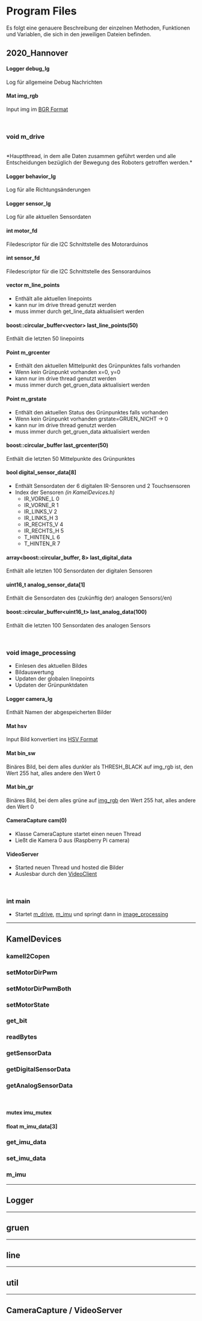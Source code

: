 # Program Files

Es folgt eine genauere Beschreibung der einzelnen Methoden, Funktionen und Variablen, die sich in den jeweiligen Dateien befinden.

## 2020_Hannover

#### Logger debug_lg
Log für allgemeine Debug Nachrichten

#### Mat img_rgb
Input img im [BGR Format](https://stackoverflow.com/questions/367449/what-exactly-is-bgr-color-space)

</br>

### void m_drive
</br>
*Hauptthread, in dem alle Daten zusammen geführt werden und alle Entscheidungen bezüglich der
Bewegung des Roboters getroffen werden.*

#### Logger behavior_lg
Log für alle Richtungsänderungen

#### Logger sensor_lg
Log für alle aktuellen Sensordaten

#### int motor_fd
Filedescriptor für die I2C Schnittstelle des Motorarduinos

#### int sensor_fd
Filedescriptor für die I2C Schnittstelle des Sensorarduinos

#### vector<Point> m_line_points
* Enthält alle aktuellen linepoints
* kann nur im drive thread genutzt werden
* muss immer durch get_line_data aktualisiert werden

#### boost::circular_buffer<vector<Point>> last_line_points(50)
Enthält die letzten 50 linepoints

#### Point m_grcenter
* Enthält den aktuellen Mittelpunkt des Grünpunktes falls vorhanden
* Wenn kein Grünpunkt vorhanden x=0, y=0
* kann nur im drive thread genutzt werden
* muss immer durch get_gruen_data aktualisiert werden

#### Point m_grstate
* Enthält den aktuellen Status des Grünpunktes falls vorhanden
* Wenn kein Grünpunkt vorhanden grstate=GRUEN_NICHT -> 0
* kann nur im drive thread genutzt werden
* muss immer durch get_gruen_data aktualisiert werden

#### boost::circular_buffer<Point> last_grcenter(50)
Enthält die letzten 50 Mittelpunkte des Grünpunktes

#### bool digital_sensor_data[8]
* Enthält Sensordaten der 6 digitalen IR-Sensoren und 2 Touchsensoren
* Index der Sensoren *(in KamelDevices.h)*
  * IR_VORNE_L 0
  * IR_VORNE_R 1
  * IR_LINKS_V 2
  * IR_LINKS_H 3
  * IR_RECHTS_V 4
  * IR_RECHTS_H 5
  * T_HINTEN_L 6
  * T_HINTEN_R 7

#### array<boost::circular_buffer<bool>, 8> last_digital_data
Enthält alle letzten 100 Sensordaten der digitalen Sensoren

#### uint16_t analog_sensor_data[1]
Enthält die Sensordaten des (zukünftig der) analogen Sensors(/en)

#### boost::circular_buffer<uint16_t> last_analog_data(100)
Enthält die letzten 100 Sensordaten des analogen Sensors

</br>

### void image_processing
* Einlesen des aktuellen Bildes
* Bildauswertung
* Updaten der globalen linepoints
* Updaten der Grünpunktdaten

#### Logger camera_lg
Enthält Namen der abgespeicherten Bilder

#### Mat hsv
Input Bild konvertiert ins [HSV Format](https://en.wikipedia.org/wiki/HSL_and_HSV)

#### Mat bin_sw
Binäres Bild, bei dem alles dunkler als THRESH_BLACK auf img_rgb ist, den Wert 255 hat, alles andere den Wert 0

#### Mat bin_gr
Binäres Bild, bei dem alles grüne auf [img_rgb](#mat-img_rbg) den Wert 255 hat, alles andere den Wert 0

#### CameraCapture cam(0)
* Klasse CameraCapture startet einen neuen Thread
* Ließt die Kamera 0 aus (Raspberry Pi camera)

#### VideoServer
* Started neuen Thread und hosted die Bilder
* Auslesbar durch den [VideoClient](https://github.com/carlobrok/VideoClient)

</br>

### int main
* Startet [m_drive](#void-m_drive), [m_imu](#void-m_imu) und springt dann in [image_processing](#void-image_processing)

------

## KamelDevices

### kamelI2Copen

### setMotorDirPwm

### setMotorDirPwmBoth

### setMotorState

### get_bit

### readBytes

### getSensorData

### getDigitalSensorData

### getAnalogSensorData

</br>

#### mutex imu_mutex

#### float m_imu_data[3]

### get_imu_data

### set_imu_data

### m_imu

------

## Logger

------

## gruen

------

## line

------

## util

------

## CameraCapture / VideoServer
